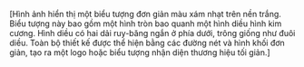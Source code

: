 [Hình ảnh hiển thị một biểu tượng đơn giản màu xám nhạt trên nền trắng. Biểu tượng này bao gồm một hình tròn bao quanh một hình diều hình kim cương. Hình diều có hai dải ruy-băng ngắn ở phía dưới, trông giống như đuôi diều. Toàn bộ thiết kế được thể hiện bằng các đường nét và hình khối đơn giản, tạo ra một logo hoặc biểu tượng nhận diện thương hiệu tối giản.]